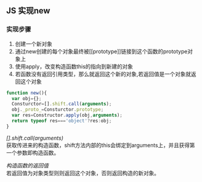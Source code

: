 ## JS 实现new
### 实现步骤
1. 创建一个新对象
2. 通过new创建的每个对象最终被[[prototype]]链接到这个函数的prototype对象上
3. 使用apply，改变构造函数this的指向到新建的对象
4. 若函数没有返回引用类型，那么就返回这个新的对象,若返回值是一个对象就返回这个对象
```javascript
function new(){
  var obj={};
  Consturctor=[].shift.call(arguments);
  obj._proto_=Consturctor.prototype;
  var res=Constructor.apply(obj,arguments);
  return typeof res==='object'?res:obj;
}
```

*[].shift.call(arguments)*  
获取传进来的构造函数，shift方法内部的this会绑定到arguments上，并且获得第一个参数即构造函数。  

*构造函数的返回值*  
若返回值为对象类型则则返回这个对象，否则返回构造的新对象。
